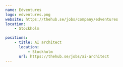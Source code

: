 ```yaml
---
name: Edventures
logo: edventures.png
website: https://thehub.se/jobs/company/edventures
location:
    - Stockholm

positions:
    - title: AI architect
      location:
          - Stockholm
      url: https://thehub.se/jobs/ai-architect
---
```

